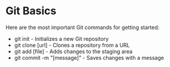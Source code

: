 # Git Basics

Here are the most important Git commands for getting started:

- git init - Initializes a new Git repository
- git clone [url] - Clones a repository from a URL
- git add [file] - Adds changes to the staging area
- git commit -m "[message]" - Saves changes with a message